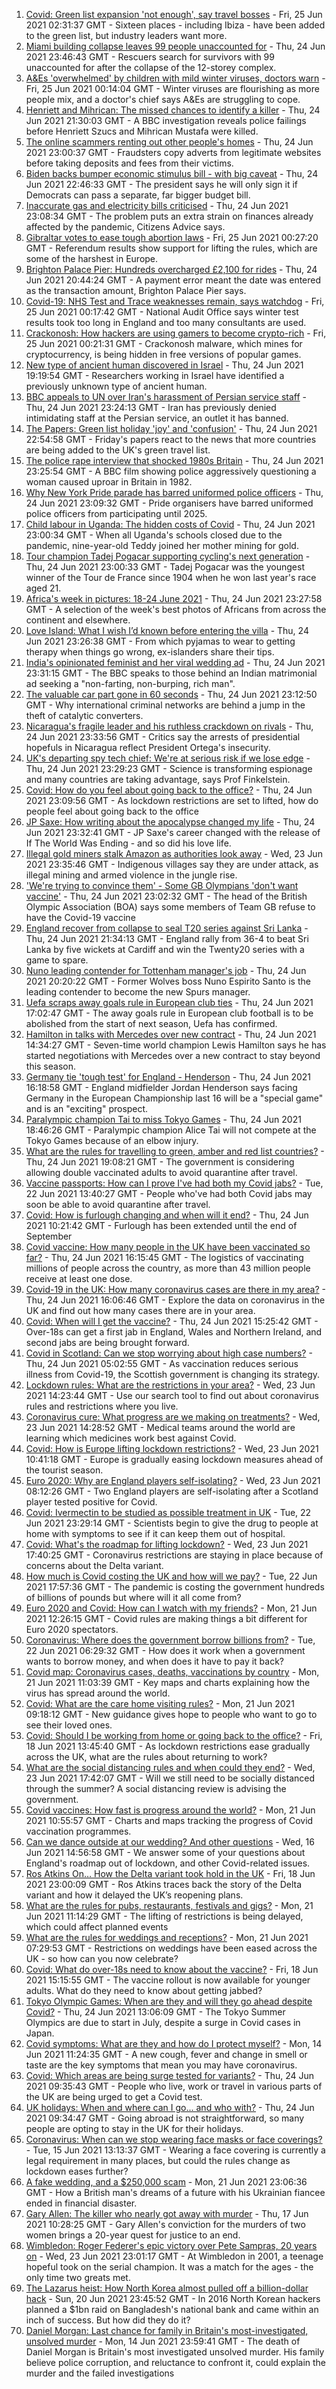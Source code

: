 1. [Covid: Green list expansion 'not enough', say travel bosses](https://www.bbc.co.uk/news/uk-57606348) - Fri, 25 Jun 2021 02:31:37 GMT - Sixteen places - including Ibiza - have been added to the green list, but industry leaders want more.
2. [Miami building collapse leaves 99 people unaccounted for](https://www.bbc.co.uk/news/world-us-canada-57592827) - Thu, 24 Jun 2021 23:46:43 GMT - Rescuers search for survivors with 99 unaccounted for after the collapse of the 12-storey complex.
3. [A&Es 'overwhelmed' by children with mild winter viruses, doctors warn](https://www.bbc.co.uk/news/health-57583733) - Fri, 25 Jun 2021 00:14:04 GMT - Winter viruses are flourishing as more people mix, and a doctor's chief says A&Es are struggling to cope.
4. [Henriett and Mihrican: The missed chances to identify a killer](https://www.bbc.co.uk/news/uk-57597749) - Thu, 24 Jun 2021 21:30:03 GMT - A BBC investigation reveals police failings before Henriett Szucs and Mihrican Mustafa were killed.
5. [The online scammers renting out other people's homes](https://www.bbc.co.uk/news/uk-england-dorset-57599056) - Thu, 24 Jun 2021 23:00:37 GMT - Fraudsters copy adverts from legitimate websites before taking deposits and fees from their victims.
6. [Biden backs bumper economic stimulus bill - with big caveat](https://www.bbc.co.uk/news/world-us-canada-57604121) - Thu, 24 Jun 2021 22:46:33 GMT - The president says he will only sign it if Democrats can pass a separate, far bigger budget bill.
7. [Inaccurate gas and electricity bills criticised](https://www.bbc.co.uk/news/business-57600767) - Thu, 24 Jun 2021 23:08:34 GMT - The problem puts an extra strain on finances already affected by the pandemic, Citizens Advice says.
8. [Gibraltar votes to ease tough abortion laws](https://www.bbc.co.uk/news/world-europe-57606228) - Fri, 25 Jun 2021 00:27:20 GMT - Referendum results show support for lifting the rules, which are some of the harshest in Europe.
9. [Brighton Palace Pier: Hundreds overcharged £2,100 for rides](https://www.bbc.co.uk/news/uk-england-sussex-57600702) - Thu, 24 Jun 2021 20:44:24 GMT - A payment error meant the date was entered as the transaction amount, Brighton Palace Pier says.
10. [Covid-19: NHS Test and Trace weaknesses remain, says watchdog](https://www.bbc.co.uk/news/health-57601097) - Fri, 25 Jun 2021 00:17:42 GMT - National Audit Office says winter test results took too long in England and too many consultants are used.
11. [Crackonosh: How hackers are using gamers to become crypto-rich](https://www.bbc.co.uk/news/technology-57601631) - Fri, 25 Jun 2021 00:21:31 GMT - Crackonosh malware, which mines for cryptocurrency, is being hidden in free versions of popular games.
12. [New type of ancient human discovered in Israel](https://www.bbc.co.uk/news/science-environment-57586315) - Thu, 24 Jun 2021 19:19:54 GMT - Researchers working in Israel have identified a previously unknown type of ancient human.
13. [BBC appeals to UN over Iran's harassment of Persian service staff](https://www.bbc.co.uk/news/world-middle-east-57599746) - Thu, 24 Jun 2021 23:24:13 GMT - Iran has previously denied intimidating staff at the Persian service, an outlet it has banned.
14. [The Papers: Green list holiday 'joy' and 'confusion'](https://www.bbc.co.uk/news/blogs-the-papers-57605601) - Thu, 24 Jun 2021 22:54:58 GMT - Friday's papers react to the news that more countries are being added to the UK's green travel list.
15. [The police rape interview that shocked 1980s Britain](https://www.bbc.co.uk/news/stories-57485617) - Thu, 24 Jun 2021 23:25:54 GMT - A BBC film showing police aggressively questioning a woman caused uproar in Britain in 1982.
16. [Why New York Pride parade has barred uniformed police officers](https://www.bbc.co.uk/news/world-us-canada-57601209) - Thu, 24 Jun 2021 23:09:32 GMT - Pride organisers have barred uniformed police officers from participating until 2025.
17. [Child labour in Uganda: The hidden costs of Covid](https://www.bbc.co.uk/news/world-africa-57600657) - Thu, 24 Jun 2021 23:00:34 GMT - When all Uganda's schools closed due to the pandemic, nine-year-old Teddy joined her mother mining for gold.
18. [Tour champion Tadej Pogacar supporting cycling's next generation](https://www.bbc.co.uk/news/world-europe-57605451) - Thu, 24 Jun 2021 23:00:33 GMT - Tadej Pogacar was the youngest winner of the Tour de France since 1904 when he won last year's race aged 21.
19. [Africa's week in pictures: 18-24 June 2021](https://www.bbc.co.uk/news/world-africa-57597769) - Thu, 24 Jun 2021 23:27:58 GMT - A selection of the week's best photos of Africans from across the continent and elsewhere.
20. [Love Island: What I wish I’d known before entering the villa](https://www.bbc.co.uk/news/newsbeat-57586214) - Thu, 24 Jun 2021 23:26:38 GMT - From which pyjamas to wear to getting therapy when things go wrong, ex-islanders share their tips.
21. [India's opinionated feminist and her viral wedding ad](https://www.bbc.co.uk/news/world-asia-india-57563720) - Thu, 24 Jun 2021 23:31:15 GMT - The BBC speaks to those behind an Indian matrimonial ad seeking a "non-farting, non-burping, rich man".
22. [The valuable car part gone in 60 seconds](https://www.bbc.co.uk/news/business-57542144) - Thu, 24 Jun 2021 23:12:50 GMT - Why international criminal networks are behind a jump in the theft of catalytic converters.
23. [Nicaragua's fragile leader and his ruthless crackdown on rivals](https://www.bbc.co.uk/news/world-latin-america-57594114) - Thu, 24 Jun 2021 23:33:56 GMT - Critics say the arrests of presidential hopefuls in Nicaragua reflect President Ortega's insecurity.
24. [UK's departing spy tech chief: We're at serious risk if we lose edge](https://www.bbc.co.uk/news/uk-57517603) - Thu, 24 Jun 2021 23:29:23 GMT - Science is transforming espionage and many countries are taking advantage, says Prof Finkelstein.
25. [Covid: How do you feel about going back to the office?](https://www.bbc.co.uk/news/business-57427005) - Thu, 24 Jun 2021 23:09:56 GMT - As lockdown restrictions are set to lifted, how do people feel about going back to the office
26. [JP Saxe: How writing about the apocalypse changed my life](https://www.bbc.co.uk/news/entertainment-arts-57565981) - Thu, 24 Jun 2021 23:32:41 GMT - JP Saxe's career changed with the release of If The World Was Ending - and so did his love life.
27. [Illegal gold miners stalk Amazon as authorities look away](https://www.bbc.co.uk/news/world-latin-america-57157017) - Wed, 23 Jun 2021 23:35:46 GMT - Indigenous villages say they are under attack, as illegal mining and armed violence in the jungle rise.
28. ['We're trying to convince them' - Some GB Olympians 'don't want vaccine'](https://www.bbc.co.uk/sport/olympics/57604425) - Thu, 24 Jun 2021 23:02:32 GMT - The head of the British Olympic Association (BOA) says some members of Team GB refuse to have the Covid-19 vaccine
29. [England recover from collapse to seal T20 series against Sri Lanka](https://www.bbc.co.uk/sport/cricket/57605253) - Thu, 24 Jun 2021 21:34:13 GMT - England rally from 36-4 to beat Sri Lanka by five wickets at Cardiff and win the Twenty20 series with a game to spare.
30. [Nuno leading contender for Tottenham manager's job](https://www.bbc.co.uk/sport/football/57604428) - Thu, 24 Jun 2021 20:20:22 GMT - Former Wolves boss Nuno Espirito Santo is the leading contender to become the new Spurs manager.
31. [Uefa scraps away goals rule in European club ties](https://www.bbc.co.uk/sport/football/57599780) - Thu, 24 Jun 2021 17:02:47 GMT - The away goals rule in European club football is to be abolished from the start of next season, Uefa has confirmed.
32. [Hamilton in talks with Mercedes over new contract](https://www.bbc.co.uk/sport/formula1/57600519) - Thu, 24 Jun 2021 14:34:27 GMT - Seven-time world champion Lewis Hamilton says he has started negotiations with Mercedes over a new contract to stay beyond this season.
33. [Germany tie 'tough test' for England - Henderson](https://www.bbc.co.uk/sport/football/57600479) - Thu, 24 Jun 2021 16:18:58 GMT - England midfielder Jordan Henderson says facing Germany in the European Championship last 16 will be a "special game" and is an "exciting" prospect.
34. [Paralympic champion Tai to miss Tokyo Games](https://www.bbc.co.uk/sport/disability-sport/57601599) - Thu, 24 Jun 2021 18:46:26 GMT - Paralympic champion Alice Tai will not compete at the Tokyo Games because of an elbow injury.
35. [What are the rules for travelling to green, amber and red list countries?](https://www.bbc.co.uk/news/explainers-52544307) - Thu, 24 Jun 2021 19:08:21 GMT - The government is considering allowing double vaccinated adults to avoid quarantine after travel.
36. [Vaccine passports: How can I prove I've had both my Covid jabs?](https://www.bbc.co.uk/news/explainers-55718553) - Tue, 22 Jun 2021 13:40:27 GMT - People who've had both Covid jabs may soon be able to avoid quarantine after travel.
37. [Covid: How is furlough changing and when will it end?](https://www.bbc.co.uk/news/explainers-52135342) - Thu, 24 Jun 2021 10:21:42 GMT - Furlough has been extended until the end of September
38. [Covid vaccine: How many people in the UK have been vaccinated so far?](https://www.bbc.co.uk/news/health-55274833) - Thu, 24 Jun 2021 16:15:45 GMT - The logistics of vaccinating millions of people across the country, as more than 43 million people receive at least one dose.
39. [Covid-19 in the UK: How many coronavirus cases are there in my area?](https://www.bbc.co.uk/news/uk-51768274) - Thu, 24 Jun 2021 16:06:46 GMT - Explore the data on coronavirus in the UK and find out how many cases there are in your area.
40. [Covid: When will I get the vaccine?](https://www.bbc.co.uk/news/health-55045639) - Thu, 24 Jun 2021 15:25:42 GMT - Over-18s can get a first jab in England, Wales and Northern Ireland, and second jabs are being brought forward.
41. [Covid in Scotland: Can we stop worrying about high case numbers?](https://www.bbc.co.uk/news/uk-scotland-57581952) - Thu, 24 Jun 2021 05:02:55 GMT - As vaccination reduces serious illness from Covid-19, the Scottish government is changing its strategy.
42. [Lockdown rules: What are the restrictions in your area?](https://www.bbc.co.uk/news/uk-54373904) - Wed, 23 Jun 2021 14:23:44 GMT - Use our search tool to find out about coronavirus rules and restrictions where you live.
43. [Coronavirus cure: What progress are we making on treatments?](https://www.bbc.co.uk/news/health-52354520) - Wed, 23 Jun 2021 14:28:52 GMT - Medical teams around the world are learning which medicines work best against Covid.
44. [Covid: How is Europe lifting lockdown restrictions?](https://www.bbc.co.uk/news/explainers-53640249) - Wed, 23 Jun 2021 10:41:18 GMT - Europe is gradually easing lockdown measures ahead of the tourist season.
45. [Euro 2020: Why are England players self-isolating?](https://www.bbc.co.uk/news/explainers-57568450) - Wed, 23 Jun 2021 08:12:26 GMT - Two England players are self-isolating after a Scotland player tested positive for Covid.
46. [Covid: Ivermectin to be studied as possible treatment in UK](https://www.bbc.co.uk/news/health-57570377) - Tue, 22 Jun 2021 23:29:14 GMT - Scientists begin to give the drug to people at home with symptoms to see if it can keep them out of hospital.
47. [Covid: What's the roadmap for lifting lockdown?](https://www.bbc.co.uk/news/explainers-52530518) - Wed, 23 Jun 2021 17:40:25 GMT - Coronavirus restrictions are staying in place because of concerns about the Delta variant.
48. [How much is Covid costing the UK and how will we pay?](https://www.bbc.co.uk/news/business-52663523) - Tue, 22 Jun 2021 17:57:36 GMT - The pandemic is costing the government hundreds of billions of pounds but where will it all come from?
49. [Euro 2020 and Covid: How can I watch with my friends?](https://www.bbc.co.uk/news/uk-57386719) - Mon, 21 Jun 2021 12:26:15 GMT - Covid rules are making things a bit different for Euro 2020 spectators.
50. [Coronavirus: Where does the government borrow billions from?](https://www.bbc.co.uk/news/business-50504151) - Tue, 22 Jun 2021 06:29:32 GMT - How does it work when a government wants to borrow money, and when does it have to pay it back?
51. [Covid map: Coronavirus cases, deaths, vaccinations by country](https://www.bbc.co.uk/news/world-51235105) - Mon, 21 Jun 2021 11:03:39 GMT - Key maps and charts explaining how the virus has spread around the world.
52. [Covid: What are the care home visiting rules?](https://www.bbc.co.uk/news/explainers-53503712) - Mon, 21 Jun 2021 09:18:12 GMT - New guidance gives hope to people who want to go to see their loved ones.
53. [Covid: Should I be working from home or going back to the office?](https://www.bbc.co.uk/news/business-52567567) - Fri, 18 Jun 2021 13:45:40 GMT - As lockdown restrictions ease gradually across the UK, what are the rules about returning to work?
54. [What are the social distancing rules and when could they end?](https://www.bbc.co.uk/news/uk-51506729) - Wed, 23 Jun 2021 17:42:07 GMT - Will we still need to be socially distanced through the summer? A social distancing review is advising the government.
55. [Covid vaccines: How fast is progress around the world?](https://www.bbc.co.uk/news/world-56237778) - Mon, 21 Jun 2021 10:55:57 GMT - Charts and maps tracking the progress of Covid vaccination programmes.
56. [Can we dance outside at our wedding? And other questions](https://www.bbc.co.uk/news/world-asia-china-51176409) - Wed, 16 Jun 2021 14:56:58 GMT - We answer some of your questions about England's roadmap out of lockdown, and other Covid-related issues.
57. [Ros Atkins On… How the Delta variant took hold in the UK](https://www.bbc.co.uk/news/health-57532764) - Fri, 18 Jun 2021 23:00:09 GMT - Ros Atkins traces back the story of the Delta variant and how it delayed the UK’s reopening plans.
58. [What are the rules for pubs, restaurants, festivals and gigs?](https://www.bbc.co.uk/news/business-52977388) - Mon, 21 Jun 2021 11:14:29 GMT - The lifting of restrictions is being delayed, which could affect planned events
59. [What are the rules for weddings and receptions?](https://www.bbc.co.uk/news/explainers-52811509) - Mon, 21 Jun 2021 07:29:53 GMT - Restrictions on weddings have been eased across the UK - so how can you now celebrate?
60. [Covid: What do over-18s need to know about the vaccine?](https://www.bbc.co.uk/news/health-57273875) - Fri, 18 Jun 2021 15:15:55 GMT - The vaccine rollout is now available for younger adults. What do they need to know about getting jabbed?
61. [Tokyo Olympic Games: When are they and will they go ahead despite Covid?](https://www.bbc.co.uk/news/world-asia-57240044) - Thu, 24 Jun 2021 13:06:09 GMT - The Tokyo Summer Olympics are due to start in July, despite a surge in Covid cases in Japan.
62. [Covid symptoms: What are they and how do I protect myself?](https://www.bbc.co.uk/news/health-51048366) - Mon, 14 Jun 2021 11:24:35 GMT - A new cough, fever and change in smell or taste are the key symptoms that mean you may have coronavirus.
63. [Covid: Which areas are being surge tested for variants?](https://www.bbc.co.uk/news/explainers-54872039) - Thu, 24 Jun 2021 09:35:43 GMT - People who live, work or travel in various parts of the UK are being urged to get a Covid test.
64. [UK holidays: When and where can I go... and who with?](https://www.bbc.co.uk/news/explainers-52646738) - Thu, 24 Jun 2021 09:34:47 GMT - Going abroad is not straightforward, so many people are opting to stay in the UK for their holidays.
65. [Coronavirus: When can we stop wearing face masks or face coverings?](https://www.bbc.co.uk/news/health-51205344) - Tue, 15 Jun 2021 13:13:37 GMT - Wearing a face covering is currently a legal requirement in many places, but could the rules change as lockdown eases further?
66. [A fake wedding, and a $250,000 scam](https://www.bbc.co.uk/news/world-europe-57358241) - Mon, 21 Jun 2021 23:06:36 GMT - How a British man's dreams of a future with his Ukrainian fiancee ended in financial disaster.
67. [Gary Allen: The killer who nearly got away with murder](https://www.bbc.co.uk/news/uk-england-57331321) - Thu, 17 Jun 2021 10:28:25 GMT - Gary Allen's conviction for the murders of two women brings a 20-year quest for justice to an end.
68. [Wimbledon: Roger Federer's epic victory over Pete Sampras, 20 years on](https://www.bbc.co.uk/sport/tennis/57514035) - Wed, 23 Jun 2021 23:01:17 GMT - At Wimbledon in 2001, a teenage hopeful took on the serial champion. It was a match for the ages - the only time two greats met.
69. [The Lazarus heist: How North Korea almost pulled off a billion-dollar hack](https://www.bbc.co.uk/news/stories-57520169) - Sun, 20 Jun 2021 23:45:52 GMT - In 2016 North Korean hackers planned a $1bn raid on Bangladesh's national bank and came within an inch of success. But how did they do it?
70. [Daniel Morgan: Last chance for family in Britain's most-investigated, unsolved murder](https://www.bbc.co.uk/news/uk-57073302) - Mon, 14 Jun 2021 23:59:41 GMT - The death of Daniel Morgan is Britain's most investigated unsolved murder. His family believe police corruption, and reluctance to confront it, could explain the murder and the failed investigations
